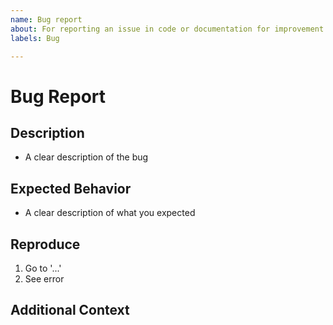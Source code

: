 ```yaml
---
name: Bug report
about: For reporting an issue in code or documentation for improvement
labels: Bug

---
```


# Bug Report

## Description

- A clear description of the bug

## Expected Behavior

- A clear description of what you expected

## Reproduce

1. Go to '...'
2. See error

## Additional Context

